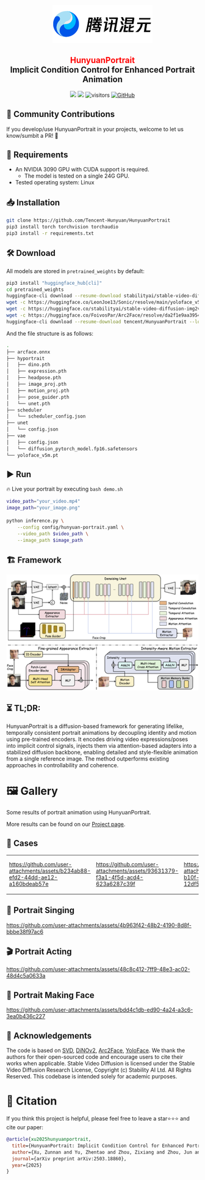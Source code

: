 <p align="center">
  <img src="assets/pics/logo.png"  height=100>
</p>

<div align="center">
<h2><font color="red"> HunyuanPortrait </font></center> <br> <center>Implicit Condition Control for Enhanced Portrait Animation</h2>

<a href='https://arxiv.org/abs/2503.18860'><img src='https://img.shields.io/badge/ArXiv-2503.18860-red'></a> 
<a href='https://kkakkkka.github.io/HunyuanPortrait/'><img src='https://img.shields.io/badge/Project-Page-Green'></a>  ![visitors](https://visitor-badge.laobi.icu/badge?page_id=Tencent-Hunyuan.HunyuanPortrait&left_color=green&right_color=red)  [![GitHub](https://img.shields.io/github/stars/Tencent-Hunyuan/HunyuanPortrait?style=social)](https://github.com/Tencent-Hunyuan/HunyuanPortrait) 
</div>

## 🧩 Community Contributions
If you develop/use HunyuanPortrait in your projects, welcome to let us know/sumbit a PR! 💖

## 📜 Requirements
* An NVIDIA 3090 GPU with CUDA support is required. 
  * The model is tested on a single 24G GPU.
* Tested operating system: Linux

## 📥 Installation

```bash
git clone https://github.com/Tencent-Hunyuan/HunyuanPortrait
pip3 install torch torchvision torchaudio
pip3 install -r requirements.txt
```

## 🛠️ Download

All models are stored in `pretrained_weights` by default:
```bash
pip3 install "huggingface_hub[cli]"
cd pretrained_weights
huggingface-cli download --resume-download stabilityai/stable-video-diffusion-img2vid-xt --local-dir . --include "*.json"
wget -c https://huggingface.co/LeonJoe13/Sonic/resolve/main/yoloface_v5m.pt
wget -c https://huggingface.co/stabilityai/stable-video-diffusion-img2vid-xt/resolve/main/vae/diffusion_pytorch_model.fp16.safetensors -P vae
wget -c https://huggingface.co/FoivosPar/Arc2Face/resolve/da2f1e9aa3954dad093213acfc9ae75a68da6ffd/arcface.onnx
huggingface-cli download --resume-download tencent/HunyuanPortrait --local-dir hyportrait
```

And the file structure is as follows:
```bash
.
├── arcface.onnx
├── hyportrait
│   ├── dino.pth
│   ├── expression.pth
│   ├── headpose.pth
│   ├── image_proj.pth
│   ├── motion_proj.pth
│   ├── pose_guider.pth
│   └── unet.pth
├── scheduler
│   └── scheduler_config.json
├── unet
│   └── config.json
├── vae
│   ├── config.json
│   └── diffusion_pytorch_model.fp16.safetensors
└── yoloface_v5m.pt
```

## ▶️ Run

🔥 Live your portrait by executing `bash demo.sh`

```bash
video_path="your_video.mp4"
image_path="your_image.png"

python inference.py \
    --config config/hunyuan-portrait.yaml \
    --video_path $video_path \
    --image_path $image_path
```

## 🏗️ Framework 
<img src="assets/pics/pipeline.png">

## ⏳ TL;DR:
HunyuanPortrait is a diffusion-based framework for generating lifelike, temporally consistent portrait animations by decoupling identity and motion using pre-trained encoders. It encodes driving video expressions/poses into implicit control signals, injects them via attention-based adapters into a stabilized diffusion backbone, enabling detailed and style-flexible animation from a single reference image. The method outperforms existing approaches in controllability and coherence.

# 🖼 Gallery

Some results of portrait animation using HunyuanPortrait.

More results can be found on our [Project page](https://kkakkkka.github.io/HunyuanPortrait/).

## 📂 Cases

<table>
<tr>
<td width="25%">
  
https://github.com/user-attachments/assets/b234ab88-efd2-44dd-ae12-a160bdeab57e

</td>
<td width="25%">

https://github.com/user-attachments/assets/93631379-f3a1-4f5d-acd4-623a6287c39f

</td>
<td width="25%">

https://github.com/user-attachments/assets/95142e1c-b10f-4b88-9295-12df5090cc54

</td>
<td width="25%">

https://github.com/user-attachments/assets/bea095c7-9668-4cfd-a22d-36bf3689cd8a

</td>
</tr>
</table>

## 🎤 Portrait Singing

https://github.com/user-attachments/assets/4b963f42-48b2-4190-8d8f-bbbe38f97ac6

## 🎬 Portrait Acting

https://github.com/user-attachments/assets/48c8c412-7ff9-48e3-ac02-48d4c5a0633a

## 🤪 Portrait Making Face

https://github.com/user-attachments/assets/bdd4c1db-ed90-4a24-a3c6-3ea0b436c227

## 💖 Acknowledgements

The code is based on [SVD](https://github.com/Stability-AI/generative-models), [DiNOv2](https://github.com/facebookresearch/dinov2), [Arc2Face](https://github.com/foivospar/Arc2Face), [YoloFace](https://github.com/deepcam-cn/yolov5-face). We thank the authors for their open-sourced code and encourage users to cite their works when applicable.
Stable Video Diffusion is licensed under the Stable Video Diffusion Research License, Copyright (c) Stability AI Ltd. All Rights Reserved.
This codebase is intended solely for academic purposes.

# 🔗 Citation 
If you think this project is helpful, please feel free to leave a star⭐️⭐️⭐️ and cite our paper:
```bibtex
@article{xu2025hunyuanportrait,
  title={HunyuanPortrait: Implicit Condition Control for Enhanced Portrait Animation},
  author={Xu, Zunnan and Yu, Zhentao and Zhou, Zixiang and Zhou, Jun and Jin, Xiaoyu and Hong, Fa-Ting and Ji, Xiaozhong and Zhu, Junwei and Cai, Chengfei and Tang, Shiyu and Lin, Qin and Li, Xiu and Lu, Qinglin},
  journal={arXiv preprint arXiv:2503.18860},
  year={2025}
}
``` 
